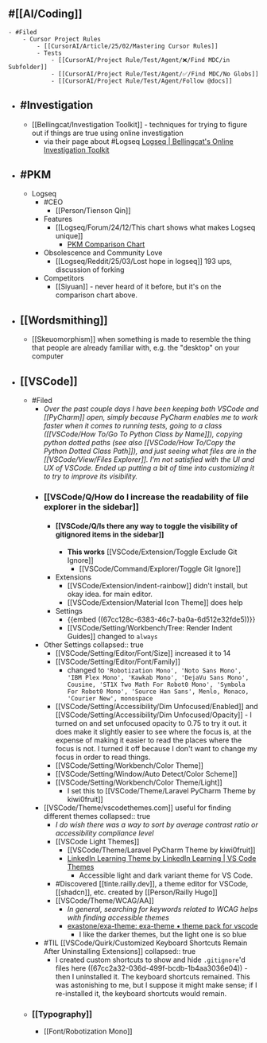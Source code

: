 ## #[[AI/Coding]]
	- #Filed
		- Cursor Project Rules
			- [[CursorAI/Article/25/02/Mastering Cursor Rules]]
			- Tests
				- [[CursorAI/Project Rule/Test/Agent/❌/Find MDC/in Subfolder]]
				- [[CursorAI/Project Rule/Test/Agent/✅/Find MDC/No Globs]]
				- [[CursorAI/Project Rule/Test/Agent/Follow @docs]]
- ## #Investigation
	- [[Bellingcat/Investigation Toolkit]] - techniques for trying to figure out if things are true using online investigation
		- via their page about #Logseq [Logseq | Bellingcat's Online Investigation Toolkit](https://bellingcat.gitbook.io/toolkit/more/all-tools/logseq)
- ## #PKM
	- Logseq
		- #CEO
			- [[Person/Tienson Qin]]
		- Features
			- [[Logseq/Forum/24/12/This chart shows what makes Logseq unique]]
				- [PKM Comparison Chart](https://luhmann-logseq.notion.site/PKM-Comparison-Chart-15ebd7204f5f80209122f1bfeed92faf)
		- Obsolescence and Community Love
			- [[Logseq/Reddit/25/03/Lost hope in logseq]] 193 ups, discussion of forking
		- Competitors
			- [[Siyuan]] - never heard of it before, but it's on the comparison chart above.
- ## [[Wordsmithing]]
	- [[Skeuomorphism]] when something is made to resemble the thing that people are already familiar with, e.g. the "desktop" on your computer
- ## [[VSCode]]
	- #Filed
		- *Over the past couple days I have been keeping both VSCode and [[PyCharm]] open, simply because PyCharm enables me to work faster when it comes to running tests, going to a class ([[VSCode/How To/Go To Python Class by Name]]), copying python dotted paths (see also [[VSCode/How To/Copy the Python Dotted Class Path]]), and just seeing what files are in the [[VSCode/View/Files Explorer]]. I'm not satisfied with the UI and UX of VSCode. Ended up putting a bit of time into customizing it to try to improve its visibility.*
		- ### [[VSCode/Q/How do I increase the readability of file explorer in the sidebar]]
			- #### [[VSCode/Q/Is there any way to toggle the visibility of gitignored items in the sidebar]]
				- **This works** [[VSCode/Extension/Toggle Exclude Git Ignore]]
					- [[VSCode/Command/Explorer/Toggle Git Ignore]]
			- Extensions
				- [[VSCode/Extension/indent-rainbow]] didn't install, but okay idea. for main editor.
				- [[VSCode/Extension/Material Icon Theme]] does help
			- Settings
				- {{embed ((67cc128c-6383-46c7-ba0a-6d512e32fde5))}}
				- [[VSCode/Setting/Workbench/Tree: Render Indent Guides]] changed to `always`
		- Other Settings
		  collapsed:: true
			- [[VSCode/Setting/Editor/Font/Size]] increased it to 14
			- [[VSCode/Setting/Editor/Font/Family]]
				- changed to `'Robotization Mono', 'Noto Sans Mono', 'IBM Plex Mono', 'Kawkab Mono', 'DejaVu Sans Mono', Cousine, 'ST1X Two Math For Robot0 Mono', 'Symbola For Robot0 Mono', 'Source Han Sans', Menlo, Monaco, 'Courier New', monospace`
			- [[VSCode/Setting/Accessibility/Dim Unfocused/Enabled]] and [[VSCode/Setting/Accessibility/Dim Unfocused/Opacity]] - I turned on and set unfocused opacity to 0.75 to try it out. it does make it slightly easier to see where the focus is, at the expense of making it easier to read the places where the focus is not. I turned it off because I don't want to change my focus in order to read things.
			- [[VSCode/Setting/Workbench/Color Theme]]
			- [[VSCode/Setting/Window/Auto Detect/Color Scheme]]
			- [[VSCode/Setting/Workbench/Color Theme/Light]]
				- I set this to [[VSCode/Theme/Laravel PyCharm Theme by kiwi0fruit]]
		- [[VSCode/Theme/vscodethemes.com]] useful for finding different themes
		  collapsed:: true
			- *I do wish there was a way to sort by average contrast ratio or accessibility compliance level*
			- [[VSCode Light Themes]]
				- [[VSCode/Theme/Laravel PyCharm Theme by kiwi0fruit]]
				- [LinkedIn Learning Theme by LinkedIn Learning | VS Code Themes](https://vscodethemes.com/e/linkedinlearning.linkedinlearning-vscode-theme/linkedin-learning-light)
					- Accessible light and dark variant theme for VS Code.
			- #Discovered [[tinte.railly.dev]], a theme editor for VSCode, [[shadcn]], etc. created by [[Person/Railly Hugo]]
			- [[VSCode/Theme/WCAG/AA]]
				- *In general, searching for keywords related to WCAG helps with finding accessible themes*
				- [exastone/exa-theme: exa-theme • theme pack for vscode](https://github.com/exastone/exa-theme)
					- I like the darker themes, but the light one is so blue
		- #TIL [[VSCode/Quirk/Customized Keyboard Shortcuts Remain After Uninstalling Extensions]]
		  collapsed:: true
			- I created custom shortcuts to show and hide `.gitignore`'d files here ((67cc2a32-036d-499f-bcdb-1b4aa3036e04)) - then I uninstalled it. The keyboard shortcuts remained. This was astonishing to me, but I suppose it might make sense; if I re-installed it, the keyboard shortcuts would remain.
	- ### [[Typography]]
		- [[Font/Robotization Mono]]
